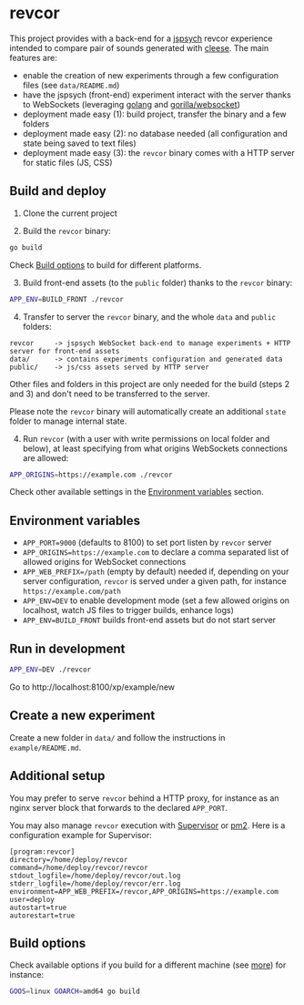 # revcor

This project provides with a back-end for a [jspsych](https://www.jspsych.org/) revcor experience intended to compare pair of sounds generated with [cleese](https://github.com/neuro-team-femto/cleese). The main features are:

* enable the creation of new experiments through a few configuration files (see `data/README.md`)
* have the jspsych (front-end) experiment interact with the server thanks to WebSockets (leveraging [golang](https://golang.org/) and [gorilla/websocket](https://github.com/gorilla/websocket))
* deployment made easy (1): build project, transfer the binary and a few folders
* deployment made easy (2): no database needed (all configuration and state being saved to text files)
* deployment made easy (3): the `revcor` binary comes with a HTTP server for static files (JS, CSS)

## Build and deploy

1. Clone the current project

2. Build the `revcor` binary:

```sh
go build
```

Check [Build options](#build-options) to build for different platforms.

3. Build front-end assets (to the `public` folder) thanks to the `revcor` binary:

```sh
APP_ENV=BUILD_FRONT ./revcor
```

4. Transfer to server the `revcor` binary, and the whole `data` and `public` folders:

```
revcor     -> jspsych WebSocket back-end to manage experiments + HTTP server for front-end assets 
data/      -> contains experiments configuration and generated data
public/    -> js/css assets served by HTTP server
```

Other files and folders in this project are only needed for the build (steps 2 and 3) and don't need to be transferred to the server.

Please note the `revcor` binary will automatically create an additional `state` folder to manage internal state.

4. Run `revcor` (with a user with write permissions on local folder and below), at least specifying from what origins WebSockets connections are allowed:

```sh
APP_ORIGINS=https://example.com ./revcor
```

Check other available settings in the [Environment variables](#environment-variables) section.

## Environment variables

* `APP_PORT=9000` (defaults to 8100) to set port listen by `revcor` server
* `APP_ORIGINS=https://example.com` to declare a comma separated list of allowed origins for WebSocket connections
* `APP_WEB_PREFIX=/path` (empty by default) needed if, depending on your server configuration, `revcor` is served under a given path, for instance `https://example.com/path`
* `APP_ENV=DEV` to enable development mode (set a few allowed origins on localhost, watch JS files to trigger builds, enhance logs)
* `APP_ENV=BUILD_FRONT` builds front-end assets but do not start server

## Run in development

```sh
APP_ENV=DEV ./revcor
```

Go to http://localhost:8100/xp/example/new

## Create a new experiment

Create a new folder in `data/` and follow the instructions in `example/README.md`.

## Additional setup

You may prefer to serve `revcor` behind a HTTP proxy, for instance as an nginx server block that forwards to the declared `APP_PORT`.

You may also manage `revcor` execution with [Supervisor](http://supervisord.org/) or [pm2](https://pm2.keymetrics.io/docs/usage/quick-start/). Here is a configuration example for Supervisor:

```
[program:revcor]
directory=/home/deploy/revcor
command=/home/deploy/revcor/revcor
stdout_logfile=/home/deploy/revcor/out.log
stderr_logfile=/home/deploy/revcor/err.log
environment=APP_WEB_PREFIX=/revcor,APP_ORIGINS=https://example.com
user=deploy
autostart=true
autorestart=true
```

## Build options

Check available options if you build for a different machine (see [more](https://golang.org/doc/install/source#environment)) for instance:

```sh
GOOS=linux GOARCH=amd64 go build
```